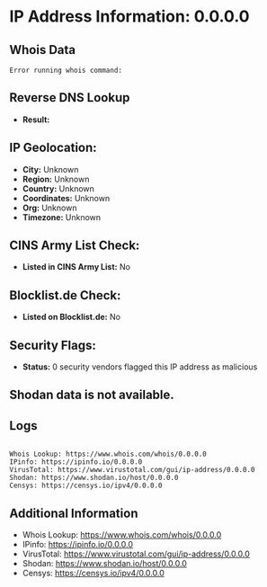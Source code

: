 # IP Address Information: 0.0.0.0

## Whois Data
```
Error running whois command: 
```
## Reverse DNS Lookup
- **Result:** 

## IP Geolocation:
- **City:** Unknown
- **Region:** Unknown
- **Country:** Unknown
- **Coordinates:** Unknown
- **Org:** Unknown
- **Timezone:** Unknown

## CINS Army List Check:
- **Listed in CINS Army List:** 
No

## Blocklist.de Check:
- **Listed on Blocklist.de:** 
No

## Security Flags:
- **Status:** 0 security vendors flagged this IP address as malicious

## Shodan data is not available.

## Logs
```

Whois Lookup: https://www.whois.com/whois/0.0.0.0
IPinfo: https://ipinfo.io/0.0.0.0
VirusTotal: https://www.virustotal.com/gui/ip-address/0.0.0.0
Shodan: https://www.shodan.io/host/0.0.0.0
Censys: https://censys.io/ipv4/0.0.0.0

```
## Additional Information
- Whois Lookup: https://www.whois.com/whois/0.0.0.0
- IPinfo: https://ipinfo.io/0.0.0.0
- VirusTotal: https://www.virustotal.com/gui/ip-address/0.0.0.0
- Shodan: https://www.shodan.io/host/0.0.0.0
- Censys: https://censys.io/ipv4/0.0.0.0

